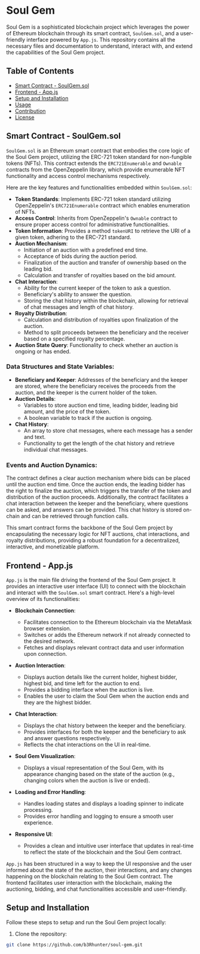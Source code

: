 # Soul Gem

Soul Gem is a sophisticated blockchain project which leverages the power of Ethereum blockchain through its smart contract, `SoulGem.sol`, and a user-friendly interface powered by `App.js`. This repository contains all the necessary files and documentation to understand, interact with, and extend the capabilities of the Soul Gem project.

## Table of Contents

- [Smart Contract - SoulGem.sol](#smart-contract---soulgemsol)
- [Frontend - App.js](#frontend---appjs)
- [Setup and Installation](#setup-and-installation)
- [Usage](#usage)
- [Contribution](#contribution)
- [License](#license)

## Smart Contract - SoulGem.sol

`SoulGem.sol` is an Ethereum smart contract that embodies the core logic of the Soul Gem project, utilizing the ERC-721 token standard for non-fungible tokens (NFTs). This contract extends the `ERC721Enumerable` and `Ownable` contracts from the OpenZeppelin library, which provide enumerable NFT functionality and access control mechanisms respectively.

Here are the key features and functionalities embedded within `SoulGem.sol`:

- **Token Standards**: Implements ERC-721 token standard utilizing OpenZeppelin's `ERC721Enumerable` contract which enables enumeration of NFTs.
- **Access Control**: Inherits from OpenZeppelin's `Ownable` contract to ensure proper access control for administrative functionalities.
- **Token Information**: Provides a method `tokenURI` to retrieve the URI of a given token, adhering to the ERC-721 standard.
- **Auction Mechanism**: 
  - Initiation of an auction with a predefined end time.
  - Acceptance of bids during the auction period.
  - Finalization of the auction and transfer of ownership based on the leading bid.
  - Calculation and transfer of royalties based on the bid amount.
- **Chat Interaction**:
  - Ability for the current keeper of the token to ask a question.
  - Beneficiary's ability to answer the question.
  - Storing the chat history within the blockchain, allowing for retrieval of chat messages and length of chat history.
- **Royalty Distribution**: 
  - Calculation and distribution of royalties upon finalization of the auction.
  - Method to split proceeds between the beneficiary and the receiver based on a specified royalty percentage.
- **Auction State Query**: Functionality to check whether an auction is ongoing or has ended.

### Data Structures and State Variables:
- **Beneficiary and Keeper**: Addresses of the beneficiary and the keeper are stored, where the beneficiary receives the proceeds from the auction, and the keeper is the current holder of the token.
- **Auction Details**: 
  - Variables to store auction end time, leading bidder, leading bid amount, and the price of the token.
  - A boolean variable to track if the auction is ongoing.
- **Chat History**: 
  - An array to store chat messages, where each message has a sender and text.
  - Functionality to get the length of the chat history and retrieve individual chat messages.

### Events and Auction Dynamics:
The contract defines a clear auction mechanism where bids can be placed until the auction end time. Once the auction ends, the leading bidder has the right to finalize the auction, which triggers the transfer of the token and distribution of the auction proceeds. Additionally, the contract facilitates a chat interaction between the keeper and the beneficiary, where questions can be asked, and answers can be provided. This chat history is stored on-chain and can be retrieved through function calls.

This smart contract forms the backbone of the Soul Gem project by encapsulating the necessary logic for NFT auctions, chat interactions, and royalty distributions, providing a robust foundation for a decentralized, interactive, and monetizable platform.

## Frontend - App.js

`App.js` is the main file driving the frontend of the Soul Gem project. It provides an interactive user interface (UI) to connect with the blockchain and interact with the `SoulGem.sol` smart contract. Here's a high-level overview of its functionalities:

- **Blockchain Connection**:
  - Facilitates connection to the Ethereum blockchain via the MetaMask browser extension.
  - Switches or adds the Ethereum network if not already connected to the desired network.
  - Fetches and displays relevant contract data and user information upon connection.

- **Auction Interaction**:
  - Displays auction details like the current holder, highest bidder, highest bid, and time left for the auction to end.
  - Provides a bidding interface when the auction is live.
  - Enables the user to claim the Soul Gem when the auction ends and they are the highest bidder.

- **Chat Interaction**:
  - Displays the chat history between the keeper and the beneficiary.
  - Provides interfaces for both the keeper and the beneficiary to ask and answer questions respectively.
  - Reflects the chat interactions on the UI in real-time.

- **Soul Gem Visualization**:
  - Displays a visual representation of the Soul Gem, with its appearance changing based on the state of the auction (e.g., changing colors when the auction is live or ended).

- **Loading and Error Handling**:
  - Handles loading states and displays a loading spinner to indicate processing.
  - Provides error handling and logging to ensure a smooth user experience.

- **Responsive UI**:
  - Provides a clean and intuitive user interface that updates in real-time to reflect the state of the blockchain and the Soul Gem contract.

`App.js` has been structured in a way to keep the UI responsive and the user informed about the state of the auction, their interactions, and any changes happening on the blockchain relating to the Soul Gem contract. The frontend facilitates user interaction with the blockchain, making the auctioning, bidding, and chat functionalities accessible and user-friendly.

## Setup and Installation

Follow these steps to setup and run the Soul Gem project locally:

1. Clone the repository: 
```bash
git clone https://github.com/b3Rhunter/soul-gem.git
